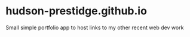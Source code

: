 # hudson-prestidge.github.io
Small simple portfolio app to host links to my other recent web dev work
